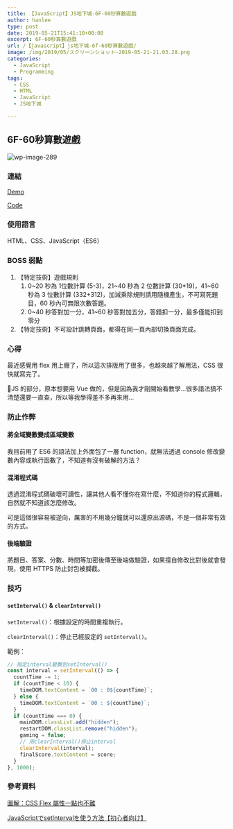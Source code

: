 ```yaml
---
title: 【JavaScript】JS地下城-6F-60秒算數遊戲
author: hanlee
type: post
date: 2019-05-21T15:41:10+00:00
excerpt: 6F-60秒算數遊戲
url: /【javascript】js地下城-6f-60秒算數遊戲/
image: /img/2019/05/スクリーンショット-2019-05-21-21.03.28.png
categories:
  - JavaScript
  - Programming
tags:
  - CSS
  - HTML
  - JavaScript
  - JS地下城

---
```


## 6F-60秒算數遊戲

![wp-image-289](/img/2019/05/スクリーンショット-2019-05-21-21.03.28.png)

### 連結

<a href="https://hannoeru.github.io/sec-game/" target="_blank" rel="noreferrer noopener" aria-label=" (新しいタブで開く)">Demo</a>

<a href="https://github.com/hannoeru/sec-game" target="_blank" rel="noreferrer noopener" aria-label=" (新しいタブで開く)">Code</a>

### 使用語言

HTML、CSS、JavaScript（ES6）

### BOSS 弱點

1. 【特定技術】遊戲規則
   1. 0~20 秒為 1位數計算 (5-3)，21~40 秒為 2 位數計算 (30*19)，41~60 秒為 3 位數計算
      (332+312)，加減乘除規則請用隨機產生，不可寫死題目，60 秒內可無限次數答題。
   2. 0~40 秒答對加一分，41~60 秒答對加五分，答錯扣一分，最多僅能扣到零分
2. 【特定技術】不可設計跳轉頁面，都得在同一頁內部切換頁面完成。

### 心得

最近感覺用 flex 用上癮了，所以這次排版用了很多，也越來越了解用法，CSS 很快就寫完了。

JS 的部分，原本想要用 Vue 做的，但是因為我才剛開始看教學&#8230;很多語法搞不清楚還要一直查，所以等我學得差不多再來用&#8230;

### 防止作弊

#### 將全域變數變成區域變數

我目前用了 ES6 的語法加上外面包了一層 function，就無法透過 console 修改變數內容或執行函數了，不知道有沒有破解的方法？

#### 混淆程式碼

透過混淆程式碼破壞可讀性，讓其他人看不懂你在寫什麼，不知道你的程式邏輯，自然就不知道該怎麼修改。

可是這個很容易被逆向，厲害的不用幾分鐘就可以還原出源碼，不是一個非常有效的方式。

#### 後端驗證

將題目、答案、分數、時間等加密後傳至後端做驗證，如果擅自修改比對後就會發現，使用 HTTPS 防止封包被攔截。

### 技巧

#### `setInterval()` & `clearInterval()`

`setInterval()`：根據設定的時間重複執行。

`clearInterval()`：停止已經設定的 `setInterval()`。

範例：

```js
// 指定interval變數到setInterval()
const interval = setInterval(() => {
  countTime -= 1;
  if (countTime < 10) {
    timeDOM.textContent = `00 : 0${countTime}`;
  } else {
    timeDOM.textContent = `00 : ${countTime}`;
  }
  if (countTime === 0) {
    mainDOM.classList.add("hidden");
    restartDOM.classList.remove("hidden");
    gaming = false;
    // 用clearInterval()停止interval
    clearInterval(interval);
    finalScore.textContent = score;
  }
}, 1000);
```

### 參考資料

<a href="https://wcc723.github.io/css/2017/07/21/css-flex/" target="_blank" rel="noreferrer noopener" aria-label=" (新しいタブで開く)">圖解：CSS
Flex 屬性一點也不難</a>

<a href="https://techacademy.jp/magazine/5537" target="_blank" rel="noreferrer noopener" aria-label=" (新しいタブで開く)">JavaScriptでsetIntervalを使う方法【初心者向け】</a>
